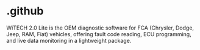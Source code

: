 # .github
WiTECH 2.0 Lite is the OEM diagnostic software for FCA (Chrysler, Dodge, Jeep, RAM, Fiat) vehicles, offering fault code reading, ECU programming, and live data monitoring in a lightweight package.
